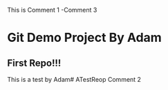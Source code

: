 This is Comment 1 -Comment 3

# Git Demo Project By Adam
## First Repo!!!

This is a test by Adam# ATestReop
Comment 2
